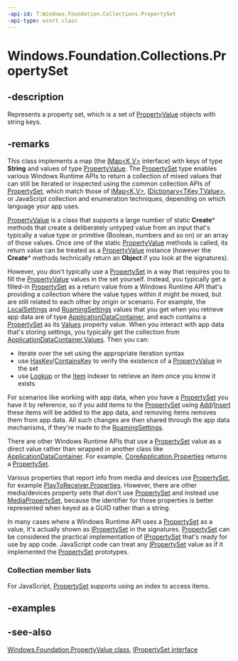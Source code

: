 ```yaml
---
-api-id: T:Windows.Foundation.Collections.PropertySet
-api-type: winrt class
---
```


<!-- Class syntax.
public class PropertySet : Windows.Foundation.Collections.IIterable<Windows.Foundation.Collections.IKeyValuePair<System.String, System.Object>>, Windows.Foundation.Collections.IMap<System.String, System.Object>, Windows.Foundation.Collections.IObservableMap<System.String, System.Object>, Windows.Foundation.Collections.IPropertySet
-->

# Windows.Foundation.Collections.PropertySet

## -description
Represents a property set, which is a set of [PropertyValue](../windows.foundation/propertyvalue.md) objects with string keys.

## -remarks
This class implements a map (the [IMap&lt;K,V&gt;](imap_2.md) interface) with keys of type **String** and values of type [PropertyValue](../windows.foundation/propertyvalue.md). The [PropertySet](propertyset.md) type enables various Windows Runtime APIs to return a collection of mixed values that can still be iterated or inspected using the common collection APIs of [PropertySet](propertyset.md), which match those of [IMap&lt;K,V&gt;](imap_2.md), [IDictionary&lt;TKey,TValue&gt;](https://docs.microsoft.com/dotnet/api/system.collections.generic.idictionary-2), or JavaScript collection and enumeration techniques, depending on which language your app uses.

[PropertyValue](../windows.foundation/propertyvalue.md) is a class that supports a large number of static **Create*** methods that create a deliberately untyped value from an input that's typically a value type or primitive (Boolean, numbers and so on) or an array of those values. Once one of the static [PropertyValue](../windows.foundation/propertyvalue.md) methods is called, its return value can be treated as a [PropertyValue](../windows.foundation/propertyvalue.md) instance (however the **Create*** methods technically return an **Object** if you look at the signatures).

However, you don't typically use a [PropertySet](propertyset.md) in a way that requires you to fill the [PropertyValue](../windows.foundation/propertyvalue.md) values in the set yourself. Instead, you typically get a filled-in [PropertySet](propertyset.md) as a return value from a Windows Runtime API that's providing a collection where the value types within it might be mixed, but are still related to each other by origin or scenario. For example, the [LocalSettings](../windows.storage/applicationdata_localsettings.md) and [RoamingSettings](../windows.storage/applicationdata_roamingsettings.md) values that you get when you retrieve app data are of type [ApplicationDataContainer](../windows.storage/applicationdatacontainer.md), and each contains a [PropertySet](propertyset.md) as its [Values](../windows.storage/applicationdatacontainer_values.md) property value. When you interact with app data that's storing settings, you typically get the collection from [ApplicationDataContainer.Values](../windows.storage/applicationdatacontainer_values.md). Then you can:
+ iterate over the set using the appropriate iteration syntax
+ use [HasKey](propertyset_haskey_425964900.md)/[ContainsKey](propertyset_containskey.md) to verify the existence of a [PropertyValue](../windows.foundation/propertyvalue.md) in the set
+ use [Lookup](propertyset_lookup_711408188.md) or the [Item](propertyset_item.md) indexer to retrieve an item once you know it exists


For scenarios like working with app data, when you have a [PropertySet](propertyset.md) you have it by reference, so if you add items to the [PropertySet](propertyset.md) using [Add](propertyset_add_1.md)/[Insert](propertyset_insert_2123640444.md) these items will be added to the app data, and removing items removes them from app data. All such changes are then shared through the app data mechanisms, if they're made to the [RoamingSettings](../windows.storage/applicationdata_roamingsettings.md).

There are other Windows Runtime APIs that use a [PropertySet](propertyset.md) value as a direct value rather than wrapped in another class like [ApplicationDataContainer](../windows.storage/applicationdatacontainer.md). For example, [CoreApplication.Properties](../windows.applicationmodel.core/coreapplication_properties.md) returns a [PropertySet](propertyset.md).

Various properties that report info from media and devices use [PropertySet](propertyset.md), for example [PlayToReceiver.Properties](../windows.media.playto/playtoreceiver_properties.md). However, there are other media/devices property sets that don't use [PropertySet](propertyset.md) and instead use [MediaPropertySet](../windows.media.mediaproperties/mediapropertyset.md), because the identifier for those properties is better represented when keyed as a GUID rather than a string.

In many cases where a Windows Runtime API uses a [PropertySet](propertyset.md) as a value, it's actually shown as [IPropertySet](ipropertyset.md) in the signatures. [PropertySet](propertyset.md) can be considered the practical implementation of [IPropertySet](ipropertyset.md) that's ready for use by app code. JavaScript code can treat any [IPropertySet](ipropertyset.md) value as if it implemented the [PropertySet](propertyset.md) prototypes.

### Collection member lists

For JavaScript, [PropertySet](propertyset.md) supports using an index to access items.

## -examples

## -see-also
[Windows.Foundation.PropertyValue class](../windows.foundation/propertyvalue.md), [IPropertySet interface](ipropertyset.md)